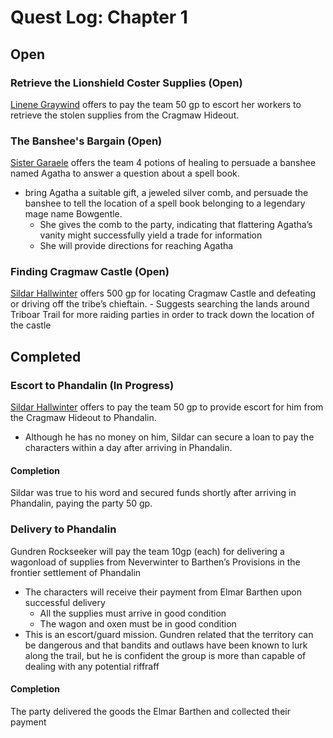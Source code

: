 # Quest Log: Chapter 1

## Open

### Retrieve the Lionshield Coster Supplies (Open)

[Linene Graywind](../KeyNPCs/lineneGraywind.md) offers to pay the team 50 gp to escort her workers to retrieve the stolen supplies from the Cragmaw Hideout.

### The Banshee's Bargain (Open)

[Sister Garaele](../KeyNPCs/sisterGaraele.md) offers the team 4 potions of healing to persuade a banshee named Agatha to answer a question about a spell book. 

- bring Agatha a suitable gift, a jeweled silver comb, and persuade the banshee to tell the location of a spell book belonging to a legendary mage name Bowgentle.
	- She gives the comb to the party, indicating that flattering Agatha’s vanity might successfully yield a trade for information
	- She will provide directions for reaching Agatha

### Finding Cragmaw Castle (Open)

[Sildar Hallwinter](../KeyNPCs/sildarHallwinter.md) offers 500 gp for locating Cragmaw Castle and defeating or driving off the tribe’s chieftain.
	- Suggests searching the lands around Triboar Trail for more raiding parties in order to track down the location of the castle	

## Completed

### Escort to Phandalin (In Progress)

[Sildar Hallwinter](../KeyNPCs/sildarHallwinter.md) offers to pay the team 50 gp to provide escort for him from the Cragmaw Hideout to Phandalin.

- Although he has no money on him, Sildar can secure a loan to pay the characters within a day after arriving in Phandalin.

#### Completion

Sildar was true to his word and secured funds shortly after arriving in Phandalin, paying the party 50 gp.

### Delivery to Phandalin

Gundren Rockseeker will pay the team 10gp (each) for delivering a wagonload of supplies from Neverwinter to Barthen’s Provisions in the frontier settlement of Phandalin

- The characters will receive their payment from Elmar Barthen upon successful delivery
	- All the supplies must arrive in good condition
	- The wagon and oxen must be in good condition
- This is an escort/guard mission. Gundren related that the territory can be dangerous and that bandits and outlaws have been known to lurk along the trail, but he is confident the group is more than capable of dealing with any potential riffraff 

#### Completion

The party delivered the goods the Elmar Barthen and collected their payment
